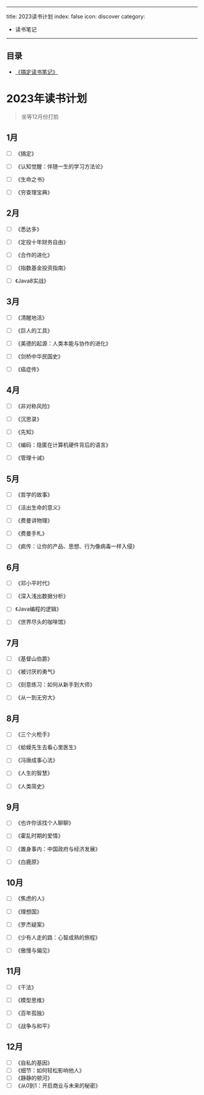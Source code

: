 
---
title: 2023读书计划
index: false
icon: discover
category:
  - 读书笔记
---

## 目录

- [《搞定读书笔记》](gtd.md)


# 2023年读书计划

> 坐等12月份打脸

## 1月

- [ ] 《搞定》
- [ ] 《认知觉醒：伴随一生的学习方法论》
- [ ] 《生命之书》
- [ ] 《穷查理宝典》


## 2月

- [ ] 《悉达多》
- [ ] 《定投十年财务自由》
- [ ] 《合作的进化》
- [ ] 《指数基金投资指南》
- [ ] 《Java8实战》


## 3月

- [ ] 《清醒地活》
- [ ] 《巨人的工具》
- [ ] 《美德的起源：人类本能与协作的进化》
- [ ] 《剑桥中华民国史》
- [ ] 《癌症传》




## 4月

- [ ] 《非对称风险》
- [ ] 《沉思录》
- [ ] 《先知》
- [ ] 《编码：隐匿在计算机硬件背后的语言》
- [ ] 《管理十诫》




## 5月

- [ ] 《哲学的故事》
- [ ] 《活出生命的意义》
- [ ] 《费曼讲物理》
- [ ] 《费曼手札》
- [ ] 《疯传：让你的产品、思想、行为像病毒一样入侵》


## 6月

- [ ] 《邓小平时代》
- [ ] 《深入浅出数据分析》
- [ ] 《Java编程的逻辑》
- [ ] 《世界尽头的咖啡馆》


## 7月

- [ ] 《基督山伯爵》
- [ ] 《被讨厌的勇气》
- [ ] 《刻意练习：如何从新手到大师》
- [ ] 《从一到无穷大》


## 8月

- [ ] 《三个火枪手》
- [ ] 《蛤蟆先生去看心里医生》
- [ ] 《冯唐成事心法》
- [ ] 《人生的智慧》
- [ ] 《人类简史》


## 9月

- [ ] 《也许你该找个人聊聊》
- [ ] 《霍乱时期的爱情》
- [ ] 《置身事内：中国政府与经济发展》
- [ ] 《白鹿原》


## 10月

- [ ] 《焦虑的人》
- [ ] 《理想国》
- [ ] 《罗杰疑案》
- [ ] 《少有人走的路：心智成熟的旅程》
- [ ] 《傲慢与偏见》




## 11月

- [ ] 《干法》
- [ ] 《模型思维》
- [ ] 《百年孤独》
- [ ] 《战争与和平》




## 12月

- [ ] 《自私的基因》
- [ ] 《细节：如何轻松影响他人》
- [ ] 《静静的顿河》
- [ ] 《从0到1：开启商业与未来的秘密》